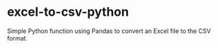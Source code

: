 # excel-to-csv-python
Simple Python function using Pandas to convert an Excel file to the CSV format.
